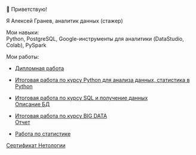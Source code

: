 
👋 Приветствую!  

Я Алексей Гранев, аналитик данных (стажер)  

Мои навыки:  
Python, PostgreSQL, Google-инструменты для аналитики (DataStudio, Colab), PySpark

Мои работы:

- [Дипломная работа](https://github.com/Gralex78/Home-Work-PYDA-20/blob/master/30_My_Works/Diplom_VideoGames_Sales_Analysis.ipynb)  

- [Итоговая работа по курсу Python для анализа данных, статистика в Python](https://github.com/Gralex78/Home-Work-PYDA-20/blob/master/30_My_Works/Python_Final_Work_Skript.ipynb)  

- [Итоговая работа по курсу SQL и получение данных](https://github.com/Gralex78/Home-Work-PYDA-20/blob/master/30_My_Works/PostgreSQL_Final_Work_Skript.sql)  
  [Описание БД](https://docs.google.com/document/d/1tI7VHNI7XzdsX-uYK9-tvXnyyLXlMOX20uSzVL7gHkY/edit?usp=sharing)  
  
- [Итоговая работа по курсу BIG DATA](https://colab.research.google.com/drive/1id3kYucJuFXA8IFCCqnUT2JHuif6PAdo)  
  [Отчет](https://datastudio.google.com/s/u6a8jUX2BQg)  
  
- [Работа по статистике](https://github.com/Gralex78/Home-Work-PYDA-20/blob/master/21_Case_Study/HW_%2321.ipynb)  


[Сертификат Нетологии](https://github.com/Gralex78/Home-Work-PYDA-20/blob/master/README.md) 




<!---
Gralex78/Gralex78 is a ✨ special ✨ repository because its `README.md` (this file) appears on your GitHub profile.
You can click the Preview link to take a look at your changes.
--->
